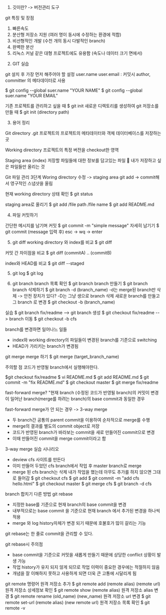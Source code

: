 1. 깃이란? -> 버전관리 도구

git 특징 및 장점

1) 빠른속도
2) 분산형 저장소 지원 (여러 명이 동시에 수정하는 환경에 적합)
3) 비선형적인 개발 (수천 개의 동시 다발적인 branch)
4) 완벽한 분산
5) 리눅스 커널 같은 대형 프로젝트에도 유용함 (속도나 데이터 크기 면에서)


2. GIT 실습

git 설치 후 가장 먼저 해주어야 할 설정
user.name
user.email
: 커밋시 author, committer 의 메타데이터로 사용

$ git config --global suer.name "YOUR NAME"
$ git config --global suer.name "YOUR EMAIL"

기존 프로젝트를 관리하고 싶을 때
$ git init 
새로운 디렉토리를 생성하여 git 저장소를 만들 때
$ git init (directory path)


3. 용어 정리

Git directory
.git 프로젝트의 프로젝트의 메타데이터와 객체 데이터베이스를 저장하는 곳

Working directory
프로젝트의 특정 버전을 checkout한 영역

Staging area (index)
저장할 파일들에 대한 정보를 담고있는 파일
	내가 저장하고 싶은 파일들만 올리는 것

Git 파일 관리 3단계
Woring directory 수정 -> staging area git add -> commit해서 영구적인 스냅샷을 올림

현재 working directory 상태 확인
$ git status

staging area로 올리기
$ git add /file path /file name
$ git add README.md

4. 파일 커밋하기

간단한 메시지를 남기며 커밋
$ git commit -m "simple message"
자세히 남기기
$ git commit 
(message 입력 후) esc -> wq -> enter

5. git diff
working directory 와 index를 비교
$ git diff

커밋 간 차이점을 비교
$ git diff (commitA) .. (commitB)

index와 HEAD를 비교
$ git diff --staged

5. git log
$ git log

6. git branch
branch 목록 확인
$ git branch 
branch 만들기
$ git branch
branch 삭제하기
$ git branch -d (branch_name)
-d는 merge된 branch만 삭제 -> 안전 장치가 있다?
-D는 그냥 생으로 branch 삭제
새로운 branch를 만들고 그 branch 로 변경
$ git checkout -b (branch_name)

실습
$ git branch fix/readme --> git branch 생성
$ git checkout fix/readme --> branch 이동
$ git checkout -b cfs

branch를 변경하면 일어나느 일들
- index와 working directory의 파일들이 변경된 branch를 기준으로 switching
- HEAD가 가리키는 branch가 변경됨

git merge
merge 하기
$ git merge (target_branch_name)

주의할 점 
코드가 반영될 branch에서 실행해야한다.

$git checkout fix/readme
$ vi README.md
$ git add README.md
$ git commit -m "fix README.md"
$ git checkout master
$ git merge fix/readme

fast-forward merge?
"현재 branch (수정된 코드가 반영될 branch)의 커밋이 변경이 일어난 branch(merge를 하려는 branch)의 base commit과 동일한 경우

fast-forward merge가 안 되는 경우 -> 3-way merge
- 두 branch간 공통의 parent commit을 이용하여 순차적으로 merge를 수행
- merge의 결과를 별도의 commit object로 저장
- 코드가 반영된 branch가 바라보는 commit을 새로 만들어진 commit으로 변경
- 이때 만들어진 commit을 merge commit이라고 함

3-way merge 실습 시나리오
- deview cfs 사이트를 만든다
- 이미 만들어 두었던 cfs branch에서 작업 후 master branch로 merge
- merge 된 cfs branch는 삭제
내가 작업을 했는데 아무도 추가를 하지 않으면 그대로 들어감
$ git checkout cfs
$ git add
$ git commit -m "add cfs hello.html"
$ git checkout master
$ git merge cfs
$ git branch -d cfs

branch 합치기 다른 방법
git rebase
- 지정한 base를 기준으로 현재 branch의 base commit을 변경
- 내부적으로는 base commit 을 기준으로 현재 branch 에서 추가된 변경을 하나씩 적용
- merge 와 log history자체가 변경 되기 때문에 호불호가 많이 갈리는 기능

git rebase는 한 줄로 commit을 관리할 수 있다.

git rebase시 주의점
- base commit을 기준으로 커밋을 새롭게 만들기 때문에 상당한 conflict 상황이 발생 가능
- 작업 history가 유지 되지 않게 되므로 작업 이력이 중요한 경우에는 적절하지 않음
- 개념을 잘 이해하지 못하고 사용하게 되면 더욱 큰 고통에 시달리게 됨

git remote 명령어
원격 저장소 추가
$ git remote add (remote alias) (remote url)
원격 저장소 상세정보 확인
$ git remote show (remote alias)
원격 저장소 alias 변경
$ git remote rename (old_name) (new_name)
원격 저장소 url 변경
$ git remote set-url (remote alias) (new remote url)
원격 저장소 목록 확인
$ git remote -v 

